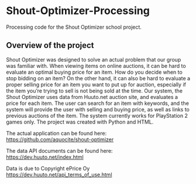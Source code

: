 # Shout-Optimizer-Processing
Processing code for the Shout Optimizer school project.

## Overview of the project

Shout Optimizer was designed to solve an actual problem that our group was familiar with. When viewing items on online auctions, it can be hard to evaluate an optimal buying price for an item. How do you decide when to stop bidding on an item? On the other hand, it can also be hard to evaluate a proper selling price for an item you want to put up for auction, especially if the item you’re trying to sell is not being sold at the time. Our system, the Shout Optimizer uses data from Huuto.net auction site, and evaluates a price for each item. The user can search for an item with keywords, and the system will provide the user with selling and buying price, as well as links to previous auctions of the item. The system currently works for PlayStation 2 games only. The project was created with Python and HTML.

The actual application can be found here: https://github.com/aquocite/shout-optimizer

The data API documents can be found here: https://dev.huuto.net/index.html

Data is due to Copyright ePrice Oy https://dev.huuto.net/api_terms_of_use.html
